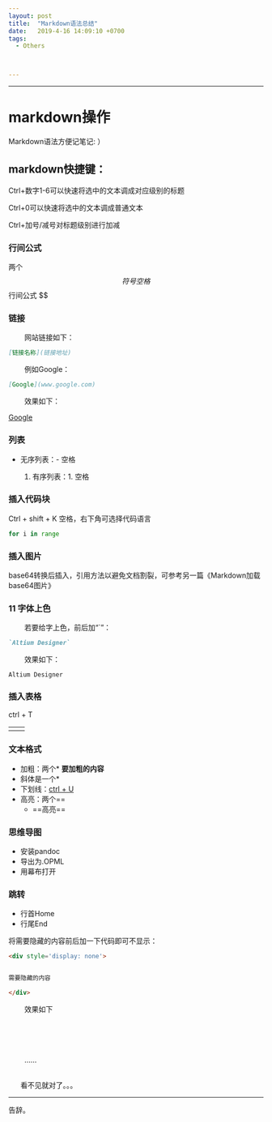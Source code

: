 ```yaml
---
layout: post
title:  "Markdown语法总结"
date:   2019-4-16 14:09:10 +0700
tags:
  - Others



---
```


---

# **markdown**操作

Markdown语法方便记笔记: ）

## markdown快捷键：

Ctrl+数字1-6可以快速将选中的文本调成对应级别的标题

Ctrl+0可以快速将选中的文本调成普通文本

Ctrl+加号/减号对标题级别进行加减

### 行间公式

两个$$符号空格
$$
行间公式
$$

### 链接

&#160; &#160; &#160; &#160; 网站链接如下：

```markdown
[链接名称](链接地址)
```

&#160; &#160; &#160; &#160; 例如Google：

```markdown
[Google](www.google.com)
```

&#160; &#160; &#160; &#160; 效果如下：

[Google](www.google.com)

### 列表

- 无序列表：- 空格

	1. 有序列表：1. 空格

### 插入代码块

Ctrl + shift + K 空格，右下角可选择代码语言

```python
for i in range
```

### 插入图片

base64转换后插入，引用方法以避免文档割裂，可参考另一篇《Markdown加载base64图片》

### 11 字体上色

&#160; &#160; &#160; &#160; 若要给字上色，前后加“`”：

```markdown
`Altium Designer`
```

&#160; &#160; &#160; &#160; 效果如下：

`Altium Designer`

### 插入表格

ctrl + T

|      |      |
| ---- | ---- |
|      |      |

### 文本格式

- 加粗：两个*  **要加粗的内容** 
- 斜体是一个*
- 下划线：<u>ctrl + U</u>
- 高亮：两个==
  - ==高亮==

### 思维导图

- 安装pandoc
- 导出为.OPML
- 用幕布打开

### 跳转

- 行首Home 
- 行尾End

将需要隐藏的内容前后加一下代码即可不显示：

```markdown
<div style='display: none'>


需要隐藏的内容

</div>
```

&#160; &#160; &#160; &#160; 效果如下

<div style='display: none'>

需要隐藏的内容

</div>

&#160; &#160; &#160; &#160;     
&#160; &#160; &#160; &#160;     
&#160; &#160; &#160; &#160;     
&#160; &#160; &#160; &#160;     
&#160; &#160; &#160; &#160; ……    
&#160; 

&#160; &#160; &#160; 看不见就对了。。。

---

告辞。
